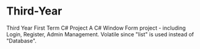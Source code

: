 # Third-Year
Third Year First Term C# Project
A C# Window Form project - including Login, Register, Admin Management.
Volatile since "list" is used instead of "Database".
